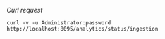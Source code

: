 *Curl request*

``` shell
curl -v -u Administrator:password http://localhost:8095/analytics/status/ingestion
```
